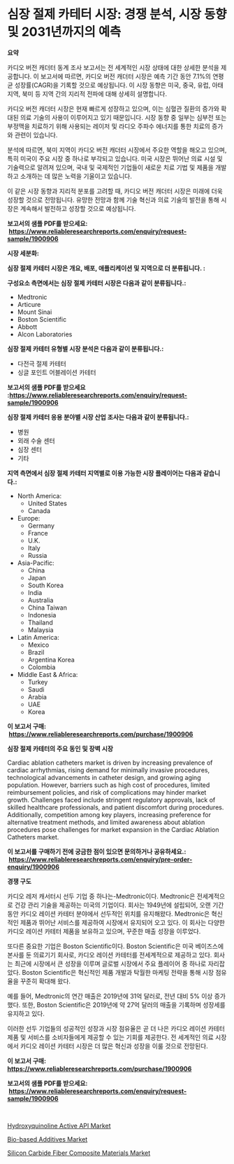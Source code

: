 <p><h1>심장 절제 카테터 시장: 경쟁 분석, 시장 동향 및 2031년까지의 예측</h1></p><p><strong>요약</strong></p>
<p><p>카디오 버전 캐더터 동계 조사 보고서는 전 세계적인 시장 상태에 대한 상세한 분석을 제공합니다. 이 보고서에 따르면, 카디오 버전 캐더터 시장은 예측 기간 동안 7.1%의 연평균 성장률(CAGR)을 기록할 것으로 예상됩니다. 이 시장 동향은 미국, 중국, 유럽, 아태지역, 북미 등 지역 간의 지리적 전파에 대해 상세히 설명합니다.</p><p>카디오 버전 캐더터 시장은 현재 빠르게 성장하고 있으며, 이는 심혈관 질환의 증가와 확대된 의료 기술의 사용이 이루어지고 있기 때문입니다. 시장 동향 중 일부는 심부전 또는 부정맥을 치료하기 위해 사용되는 레이저 및 라디오 주파수 에너지를 통한 치료의 증가와 관련이 있습니다.</p><p>분석에 따르면, 북미 지역이 카디오 버전 캐더터 시장에서 주요한 역할을 해오고 있으며, 특히 미국이 주요 시장 중 하나로 부각되고 있습니다. 미국 시장은 뛰어난 의료 시설 및 기술력으로 알려져 있으며, 국내 및 국제적인 기업들이 새로운 치료 기법 및 제품을 개발하고 소개하는 데 많은 노력을 기울이고 있습니다.</p><p>이 같은 시장 동향과 지리적 분포를 고려할 때, 카디오 버전 캐더터 시장은 미래에 더욱 성장할 것으로 전망됩니다. 유망한 전망과 함께 기술 혁신과 의료 기술의 발전을 통해 시장은 계속해서 발전하고 성장할 것으로 예상됩니다.</p></p>
<p><strong>보고서의 샘플 PDF를 받으세요: &nbsp;<a href="https://www.reliableresearchreports.com/enquiry/request-sample/1900906">https://www.reliableresearchreports.com/enquiry/request-sample/1900906</a></strong></p>
<p><strong>시장 세분화:</strong></p>
<p><strong> 심장 절제 카테터 시장은 개요, 배포, 애플리케이션 및 지역으로 더 분류됩니다. :</strong></p>
<p><strong>구성요소 측면에서는 심장 절제 카테터 시장은 다음과 같이 분류됩니다.:</strong></p>
<p><ul><li>Medtronic</li><li>Articure</li><li>Mount Sinai</li><li>Boston Scientific</li><li>Abbott</li><li>Alcon Laboratories</li></ul></p>
<p><strong> 심장 절제 카테터 유형별 시장 분석은 다음과 같이 분류됩니다.:</strong></p>
<p><ul><li>다전극 절제 카테터</li><li>싱글 포인트 어블레이션 카테터</li></ul></p>
<p><strong>보고서의 샘플 PDF를 받으세요 :<a href="https://www.reliableresearchreports.com/enquiry/request-sample/1900906">https://www.reliableresearchreports.com/enquiry/request-sample/1900906</a></strong></p>
<p><strong> 심장 절제 카테터 응용 분야별 시장 산업 조사는 다음과 같이 분류됩니다.:</strong></p>
<p><ul><li>병원</li><li>외래 수술 센터</li><li>심장 센터</li><li>기타</li></ul></p>
<p><strong>지역 측면에서 심장 절제 카테터 지역별로 이용 가능한 시장 플레이어는 다음과 같습니다.:</strong></p>
<p><ul>
    <li>
        North America:
        <ul>
            <li>United States</li>
            <li>Canada</li>
        </ul>
    </li>
    <li>
        Europe:
        <ul>
            <li>Germany</li>
            <li>France</li>
            <li>U.K.</li>
            <li>Italy</li>
            <li>Russia</li>
        </ul>
    </li>
    <li>
        Asia-Pacific:
        <ul>
            <li>China</li>
            <li>Japan</li>
            <li>South Korea</li>
            <li>India</li>
            <li>Australia</li>
            <li>China Taiwan</li>
            <li>Indonesia</li>
            <li>Thailand</li>
            <li>Malaysia</li>
        </ul>
    </li>
    <li>
        Latin America:
        <ul>
            <li>Mexico</li>
            <li>Brazil</li>
            <li>Argentina Korea</li>
            <li>Colombia</li>
        </ul>
    </li>
    <li>
        Middle East & Africa:
        <ul>
            <li>Turkey</li>
            <li>Saudi</li>
            <li>Arabia</li>
            <li>UAE</li>
            <li>Korea</li>
        </ul>
    </li>
    </ul></p>
<p><strong>이 보고서 구매: &nbsp;<a href="https://www.reliableresearchreports.com/purchase/1900906">https://www.reliableresearchreports.com/purchase/1900906</a></strong></p>
<p><strong>심장 절제 카테터의 주요 동인 및 장벽 시장</strong></p>
<p><p>Cardiac ablation catheters market is driven by increasing prevalence of cardiac arrhythmias, rising demand for minimally invasive procedures, technological advancements in catheter design, and growing aging population. However, barriers such as high cost of procedures, limited reimbursement policies, and risk of complications may hinder market growth. Challenges faced include stringent regulatory approvals, lack of skilled healthcare professionals, and patient discomfort during procedures. Additionally, competition among key players, increasing preference for alternative treatment methods, and limited awareness about ablation procedures pose challenges for market expansion in the Cardiac Ablation Catheters market.</p></p>
<p><strong>이 보고서를 구매하기 전에 궁금한 점이 있으면 문의하거나 공유하세요.: &nbsp;<a href="https://www.reliableresearchreports.com/enquiry/pre-order-enquiry/1900906">https://www.reliableresearchreports.com/enquiry/pre-order-enquiry/1900906</a></strong></p>
<p><strong>경쟁 구도</strong></p>
<p><p>카디오 레저 캐서터시 선두 기업 중 하나는-Medtronic이다. Medtronic은 전세계적으로 건강 관리 기술을 제공하는 미국의 기업이다. 회사는 1949년에 설립되어, 오랜 기간 동안 카디오 레이션 카테터 분야에서 선두적인 위치를 유지해왔다. Medtronic은 혁신적인 제품과 뛰어난 서비스를 제공하여 시장에서 유지되어 오고 있다. 이 회사는 다양한 카디오 레이션 카테터 제품을 보유하고 있으며, 꾸준한 매출 성장을 이루었다.</p><p>또다른 중요한 기업은 Boston Scientific이다. Boston Scientific은 미국 베이즈스에 본사를 둔 의료기기 회사로, 카디오 레이션 카테터를 전세계적으로 제공하고 있다. 회사는 최근에 시장에서 큰 성장을 이루며 글로벌 시장에서 주요 플레이어 중 하나로 자리잡았다. Boston Scientific은 혁신적인 제품 개발과 탁월한 마케팅 전략을 통해 시장 점유율을 꾸준히 확대해 왔다.</p><p>예를 들어, Medtronic의 연간 매출은 2019년에 31억 달러로, 전년 대비 5% 이상 증가했다. 또한, Boston Scientific은 2019년에 약 27억 달러의 매출을 기록하며 성장세를 유지하고 있다.</p><p>이러한 선두 기업들의 성공적인 성장과 시장 점유율은 곧 더 나은 카디오 레이션 카테터 제품 및 서비스를 소비자들에게 제공할 수 있는 기회를 제공한다. 전 세계적인 의료 시장에서 카디오 레이션 카테터 시장은 더 많은 혁신과 성장을 이룰 것으로 전망된다.</p></p>
<p><strong>이 보고서 구매: &nbsp; <a href="https://www.reliableresearchreports.com/purchase/1900906">https://www.reliableresearchreports.com/purchase/1900906</a></strong></p>
<p><strong>보고서의 샘플 PDF를 받으세요: &nbsp;<a href="https://www.reliableresearchreports.com/enquiry/request-sample/1900906">https://www.reliableresearchreports.com/enquiry/request-sample/1900906</a></strong><strong></strong></p>
<p>&nbsp;</p>
<p><p><a href="https://github.com/BryceTownsendr/Market-Research-Report-List-4/blob/main/hydroxyquinoline-active-api-market.md">Hydroxyquinoline Active API Market</a></p><p><a href="https://github.com/mahnoor2003/Market-Research-Report-List-3/blob/main/bio-based-additives-market.md">Bio-based Additives Market</a></p><p><a href="https://github.com/juancolorado15/Market-Research-Report-List-1/blob/main/silicon-carbide-fiber-composite-materials-market.md">Silicon Carbide Fiber Composite Materials Market</a></p></p>